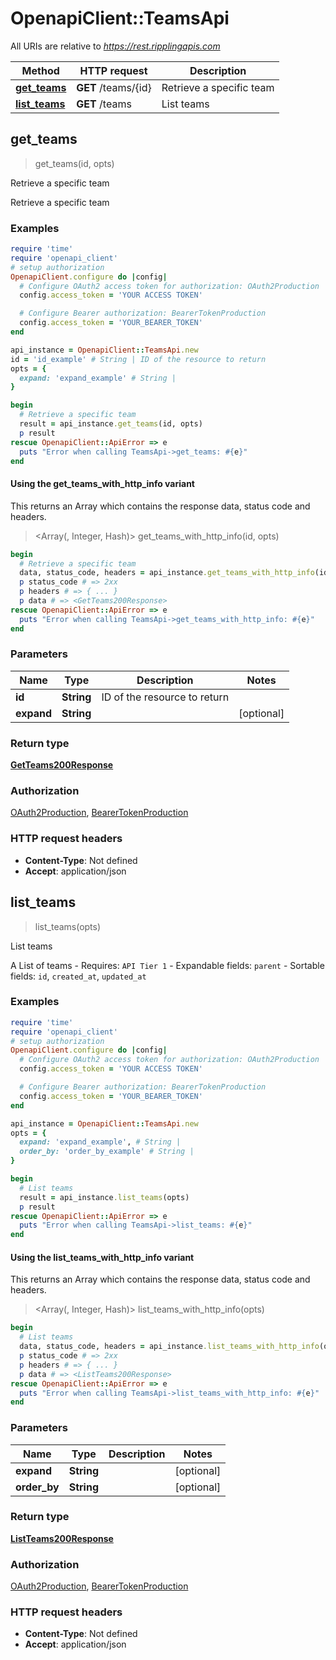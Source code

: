 # OpenapiClient::TeamsApi

All URIs are relative to *https://rest.ripplingapis.com*

| Method | HTTP request | Description |
| ------ | ------------ | ----------- |
| [**get_teams**](TeamsApi.md#get_teams) | **GET** /teams/{id} | Retrieve a specific team |
| [**list_teams**](TeamsApi.md#list_teams) | **GET** /teams | List teams |


## get_teams

> <GetTeams200Response> get_teams(id, opts)

Retrieve a specific team

Retrieve a specific team

### Examples

```ruby
require 'time'
require 'openapi_client'
# setup authorization
OpenapiClient.configure do |config|
  # Configure OAuth2 access token for authorization: OAuth2Production
  config.access_token = 'YOUR ACCESS TOKEN'

  # Configure Bearer authorization: BearerTokenProduction
  config.access_token = 'YOUR_BEARER_TOKEN'
end

api_instance = OpenapiClient::TeamsApi.new
id = 'id_example' # String | ID of the resource to return
opts = {
  expand: 'expand_example' # String | 
}

begin
  # Retrieve a specific team
  result = api_instance.get_teams(id, opts)
  p result
rescue OpenapiClient::ApiError => e
  puts "Error when calling TeamsApi->get_teams: #{e}"
end
```

#### Using the get_teams_with_http_info variant

This returns an Array which contains the response data, status code and headers.

> <Array(<GetTeams200Response>, Integer, Hash)> get_teams_with_http_info(id, opts)

```ruby
begin
  # Retrieve a specific team
  data, status_code, headers = api_instance.get_teams_with_http_info(id, opts)
  p status_code # => 2xx
  p headers # => { ... }
  p data # => <GetTeams200Response>
rescue OpenapiClient::ApiError => e
  puts "Error when calling TeamsApi->get_teams_with_http_info: #{e}"
end
```

### Parameters

| Name | Type | Description | Notes |
| ---- | ---- | ----------- | ----- |
| **id** | **String** | ID of the resource to return |  |
| **expand** | **String** |  | [optional] |

### Return type

[**GetTeams200Response**](GetTeams200Response.md)

### Authorization

[OAuth2Production](../README.md#OAuth2Production), [BearerTokenProduction](../README.md#BearerTokenProduction)

### HTTP request headers

- **Content-Type**: Not defined
- **Accept**: application/json


## list_teams

> <ListTeams200Response> list_teams(opts)

List teams

A List of teams  - Requires: `API Tier 1`  - Expandable fields: `parent`  - Sortable fields: `id`, `created_at`, `updated_at`

### Examples

```ruby
require 'time'
require 'openapi_client'
# setup authorization
OpenapiClient.configure do |config|
  # Configure OAuth2 access token for authorization: OAuth2Production
  config.access_token = 'YOUR ACCESS TOKEN'

  # Configure Bearer authorization: BearerTokenProduction
  config.access_token = 'YOUR_BEARER_TOKEN'
end

api_instance = OpenapiClient::TeamsApi.new
opts = {
  expand: 'expand_example', # String | 
  order_by: 'order_by_example' # String | 
}

begin
  # List teams
  result = api_instance.list_teams(opts)
  p result
rescue OpenapiClient::ApiError => e
  puts "Error when calling TeamsApi->list_teams: #{e}"
end
```

#### Using the list_teams_with_http_info variant

This returns an Array which contains the response data, status code and headers.

> <Array(<ListTeams200Response>, Integer, Hash)> list_teams_with_http_info(opts)

```ruby
begin
  # List teams
  data, status_code, headers = api_instance.list_teams_with_http_info(opts)
  p status_code # => 2xx
  p headers # => { ... }
  p data # => <ListTeams200Response>
rescue OpenapiClient::ApiError => e
  puts "Error when calling TeamsApi->list_teams_with_http_info: #{e}"
end
```

### Parameters

| Name | Type | Description | Notes |
| ---- | ---- | ----------- | ----- |
| **expand** | **String** |  | [optional] |
| **order_by** | **String** |  | [optional] |

### Return type

[**ListTeams200Response**](ListTeams200Response.md)

### Authorization

[OAuth2Production](../README.md#OAuth2Production), [BearerTokenProduction](../README.md#BearerTokenProduction)

### HTTP request headers

- **Content-Type**: Not defined
- **Accept**: application/json

